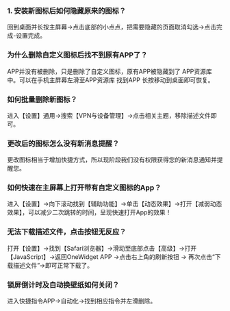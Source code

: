 ### 1. 安装新图标后如何隐藏原来的图标？
回到桌面并长按主屏幕→点击底部的小点点，把需要隐藏的页面取消勾选→点击完成-设置完成。

### 为什么删除自定义图标后找不到原有APP了？
APP并没有被删除，只是删除了自定义图标，原有APP被隐藏到了 APP资源库中。可以在手机主屏幕左滑至APP资源库 找到APP 长按移动到桌面即可恢复。

### 如何批量删除新图标？
进入【设置】通用→搜索【VPN与设备管理】→点击相关主题，移除描述文件即可。

### 更改后的图标怎么没有新消息提醒？
更改图标相当于增加快捷方式，所以现阶段我们没有权限获得您的新消息通知并提醒您。

### 如何快速在主屏幕上打开带有自定义图标的App？
进入【设置】→向下滚动找到【辅助功能】→单击【动态效果】→打开【减弱动态效果】，可以减少二次跳转的时间，呈现快速打开App的效果！

### 无法下载描述文件，点击按钮无反应？
打开【设置】→找到【Safari浏览器】→滑动至底部点击【高级】→打开【JavaScript】→返回OneWidget APP →点击右上角的刷新按钮  →  再次点击“下载描述文件”→即可正常下载了。

### 锁屏倒计时及自动换壁纸如何关闭？
进入快捷指令APP→自动化→找到相应指令并左滑删除。
